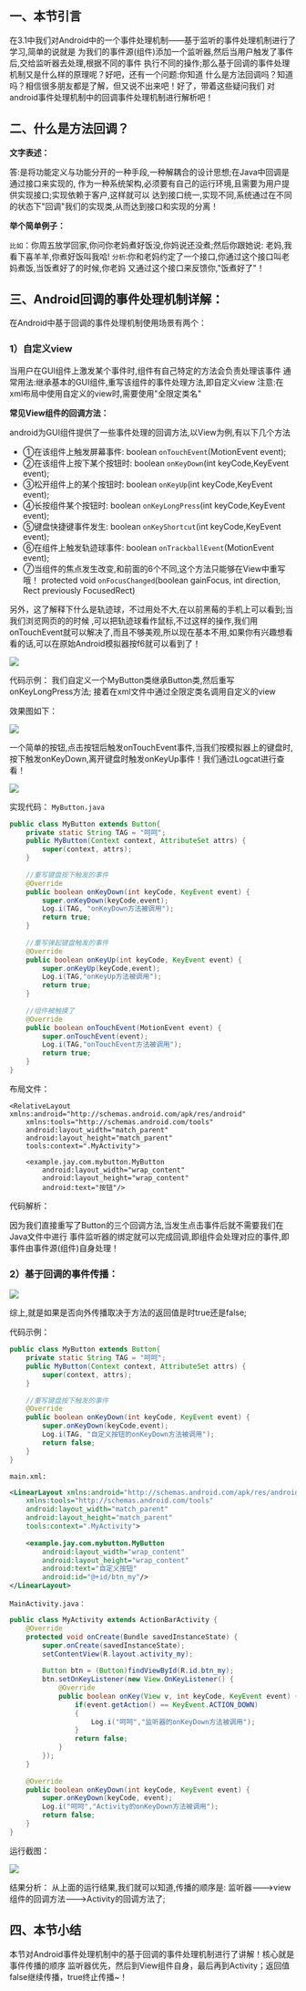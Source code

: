 ## 一、本节引言
在3.1中我们对Android中的一个事件处理机制——基于监听的事件处理机制进行了学习,简单的说就是 为我们的事件源(组件)添加一个监听器,然后当用户触发了事件后,交给监听器去处理,根据不同的事件 执行不同的操作;那么基于回调的事件处理机制又是什么样的原理呢？好吧，还有一个问题:你知道 什么是方法回调吗？知道吗？相信很多朋友都是了解，但又说不出来吧！好了，带着这些疑问我们 对android事件处理机制中的回调事件处理机制进行解析吧！


## 二、什么是方法回调？
**文字表述：**

答:是将功能定义与功能分开的一种手段,一种解耦合的设计思想;在Java中回调是通过接口来实现的, 作为一种系统架构,必须要有自己的运行环境,且需要为用户提供实现接口;实现依赖于客户,这样就可以 达到接口统一,实现不同,系统通过在不同的状态下"回调"我们的实现类,从而达到接口和实现的分离！

**举个简单例子：**

`比如`：你周五放学回家,你问你老妈煮好饭没,你妈说还没煮;然后你跟她说: 老妈,我看下喜羊羊,你煮好饭叫我哈! 
`分析`:你和老妈约定了一个接口,你通过这个接口叫老妈煮饭,当饭煮好了的时候,你老妈 又通过这个接口来反馈你,"饭煮好了"！


## 三、Android回调的事件处理机制详解：
在Android中基于回调的事件处理机制使用场景有两个：

### 1）自定义view
当用户在GUI组件上激发某个事件时,组件有自己特定的方法会负责处理该事件 通常用法:继承基本的GUI组件,重写该组件的事件处理方法,即自定义view 注意:在xml布局中使用自定义的view时,需要使用"全限定类名"

**常见View组件的回调方法：**

android为GUI组件提供了一些事件处理的回调方法,以View为例,有以下几个方法

- ①在该组件上触发屏幕事件: boolean `onTouchEvent`(MotionEvent event);
- ②在该组件上按下某个按钮时: boolean `onKeyDown`(int keyCode,KeyEvent event);
- ③松开组件上的某个按钮时: boolean `onKeyUp`(int keyCode,KeyEvent event);
- ④长按组件某个按钮时: boolean `onKeyLongPress`(int keyCode,KeyEvent event);
- ⑤键盘快捷键事件发生: boolean `onKeyShortcut`(int keyCode,KeyEvent event);
- ⑥在组件上触发轨迹球事件: boolean `onTrackballEvent`(MotionEvent event);
- ⑦当组件的焦点发生改变,和前面的6个不同,这个方法只能够在View中重写哦！ protected void `onFocusChanged`(boolean gainFocus, int direction, Rect previously FocusedRect)

另外，这了解释下什么是轨迹球，不过用处不大,在以前黑莓的手机上可以看到;当我们浏览网页的的时候 ,可以把轨迹球看作鼠标,不过这样的操作,我们用onTouchEvent就可以解决了,而且不够美观,所以现在基本不用,如果你有兴趣想看看的话,可以在原始Android模拟器按f6就可以看到了！

![](../img/event-4.jpg)

代码示例： 我们自定义一个MyButton类继承Button类,然后重写onKeyLongPress方法; 接着在xml文件中通过全限定类名调用自定义的view

效果图如下：

![](../img/event-5.jpg)

一个简单的按钮,点击按钮后触发onTouchEvent事件,当我们按模拟器上的键盘时, 按下触发onKeyDown,离开键盘时触发onKeyUp事件！我们通过Logcat进行查看！

![](../img/event-6.jpg)

实现代码： `MyButton.java`
```java
public class MyButton extends Button{  
    private static String TAG = "呵呵";  
    public MyButton(Context context, AttributeSet attrs) {  
        super(context, attrs);  
    }  
  
    //重写键盘按下触发的事件  
    @Override  
    public boolean onKeyDown(int keyCode, KeyEvent event) {  
        super.onKeyDown(keyCode,event);  
        Log.i(TAG, "onKeyDown方法被调用");  
        return true;  
    }  
  
    //重写弹起键盘触发的事件  
    @Override  
    public boolean onKeyUp(int keyCode, KeyEvent event) {  
        super.onKeyUp(keyCode,event);  
        Log.i(TAG,"onKeyUp方法被调用");  
        return true;  
    }  
  
    //组件被触摸了  
    @Override  
    public boolean onTouchEvent(MotionEvent event) {  
        super.onTouchEvent(event);  
        Log.i(TAG,"onTouchEvent方法被调用");  
        return true;  
    }  
} 
```

布局文件：
```
<RelativeLayout xmlns:android="http://schemas.android.com/apk/res/android"  
    xmlns:tools="http://schemas.android.com/tools"  
    android:layout_width="match_parent"  
    android:layout_height="match_parent"  
    tools:context=".MyActivity">  
    
    <example.jay.com.mybutton.MyButton  
        android:layout_width="wrap_content"  
        android:layout_height="wrap_content"  
        android:text="按钮"/> 
```

代码解析：

因为我们直接重写了Button的三个回调方法,当发生点击事件后就不需要我们在Java文件中进行 事件监听器的绑定就可以完成回调,即组件会处理对应的事件,即事件由事件源(组件)自身处理！


### 2）基于回调的事件传播：

![](../img/event-7.jpg)

综上,就是如果是否向外传播取决于方法的返回值是时true还是false;

代码示例：
```java
public class MyButton extends Button{  
    private static String TAG = "呵呵";  
    public MyButton(Context context, AttributeSet attrs) {  
        super(context, attrs);  
    }  
  
    //重写键盘按下触发的事件  
    @Override  
    public boolean onKeyDown(int keyCode, KeyEvent event) {  
        super.onKeyDown(keyCode,event);  
        Log.i(TAG, "自定义按钮的onKeyDown方法被调用");  
        return false;  
    }  
}
```

`main.xml:`
```xml
<LinearLayout xmlns:android="http://schemas.android.com/apk/res/android"  
    xmlns:tools="http://schemas.android.com/tools"  
    android:layout_width="match_parent"  
    android:layout_height="match_parent"  
    tools:context=".MyActivity">  
  
    <example.jay.com.mybutton.MyButton  
        android:layout_width="wrap_content"  
        android:layout_height="wrap_content"  
        android:text="自定义按钮"  
        android:id="@+id/btn_my"/>  
</LinearLayout>
```

`MainActivity.java：`
```java
public class MyActivity extends ActionBarActivity {  
    @Override  
    protected void onCreate(Bundle savedInstanceState) {  
        super.onCreate(savedInstanceState);  
        setContentView(R.layout.activity_my);  
  
        Button btn = (Button)findViewById(R.id.btn_my);  
        btn.setOnKeyListener(new View.OnKeyListener() {  
            @Override  
            public boolean onKey(View v, int keyCode, KeyEvent event) {  
                if(event.getAction() == KeyEvent.ACTION_DOWN)  
                {  
                    Log.i("呵呵","监听器的onKeyDown方法被调用");  
                }  
                return false;  
            }  
        });  
    }  
  
    @Override  
    public boolean onKeyDown(int keyCode, KeyEvent event) {  
        super.onKeyDown(keyCode, event);  
        Log.i("呵呵","Activity的onKeyDown方法被调用");  
        return false;  
    }  
} 
```

运行截图：

![](../img/event-8.jpg)

结果分析： 从上面的运行结果,我们就可以知道,传播的顺序是: 监听器--->view组件的回调方法--->Activity的回调方法了;


## 四、本节小结
本节对Android事件处理机制中的基于回调的事件处理机制进行了讲解！核心就是事件传播的顺序 监听器优先，然后到View组件自身，最后再到Activity；返回值false继续传播，true终止传播~！